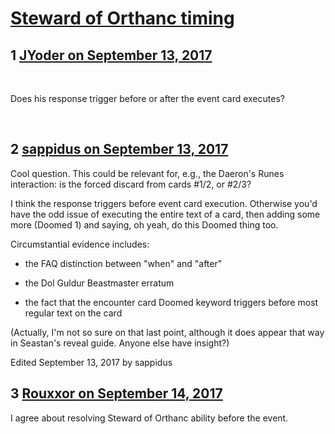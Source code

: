 # [Steward of Orthanc timing](https://community.fantasyflightgames.com/topic/258576-steward-of-orthanc-timing/)

## 1 [JYoder on September 13, 2017](https://community.fantasyflightgames.com/topic/258576-steward-of-orthanc-timing/?do=findComment&comment=2981765)

 

Does his response trigger before or after the event card executes?

 

## 2 [sappidus on September 13, 2017](https://community.fantasyflightgames.com/topic/258576-steward-of-orthanc-timing/?do=findComment&comment=2981912)

Cool question. This could be relevant for, e.g., the Daeron's Runes interaction: is the forced discard from cards #1/2, or #2/3?

I think the response triggers before event card execution. Otherwise you'd have the odd issue of executing the entire text of a card, then adding some more (Doomed 1) and saying, oh yeah, do this Doomed thing too.

Circumstantial evidence includes:

* the FAQ distinction between "when" and "after"

* the Dol Guldur Beastmaster erratum

* the fact that the encounter card Doomed keyword triggers before most regular text on the card

(Actually, I'm not so sure on that last point, although it does appear that way in Seastan's reveal guide. Anyone else have insight?)

Edited September 13, 2017 by sappidus

## 3 [Rouxxor on September 14, 2017](https://community.fantasyflightgames.com/topic/258576-steward-of-orthanc-timing/?do=findComment&comment=2982557)

I agree about resolving Steward of Orthanc ability before the event.

